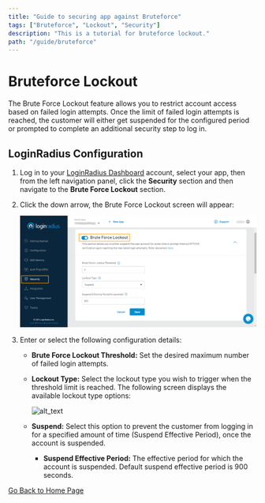 ```yaml
---
title: "Guide to securing app against Bruteforce"
tags: ["Bruteforce", "Lockout", "Security"]
description: "This is a tutorial for bruteforce lockout."
path: "/guide/bruteforce"
---
```


# Bruteforce Lockout

The Brute Force Lockout feature allows you to restrict account access based on failed login attempts. Once the limit of failed login attempts is reached, the customer will either get suspended for the configured period or prompted to complete an additional security step to log in.

## LoginRadius Configuration

1. Log in to your <a href="https://dashboard.loginradius.com/dashboard" target="_blank">LoginRadius Dashboard</a> account, select your app, then from the left navigation panel, click the **Security** section and then navigate to the **Brute Force Lockout** section.

2. Click the down arrow, the Brute Force Lockout screen will appear:

   ![alt_text](images/main.png "image_tooltip")

3. Enter or select the following configuration details:

   - **Brute Force Lockout Threshold:** Set the desired maximum number of failed login attempts.

   - **Lockout Type:** Select the lockout type you wish to trigger when the threshold limit is reached. The following screen displays the available lockout type options:

     ![alt_text](images/lockout-type.png "image_tooltip")

   - **Suspend:** Select this option to prevent the customer from logging in for a specified amount of time (Suspend Effective Period), once the account is suspended.

     - **Suspend Effective Period:** The effective period for which the account is suspended. Default suspend effective period is 900 seconds.

[Go Back to Home Page](/)
